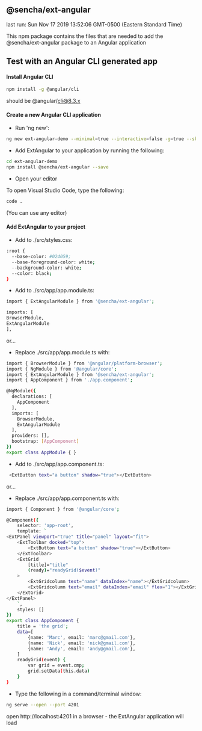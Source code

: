 ## @sencha/ext-angular

last run: Sun Nov 17 2019 13:52:06 GMT-0500 (Eastern Standard Time)

This npm package contains the files that are needed to add the @sencha/ext-angular package to an Angular application

## Test with an Angular CLI generated app

#### Install Angular CLI

```sh
npm install -g @angular/cli
```

should be @angular/cli@8.3.x


#### Create a new Angular CLI application

- Run 'ng new':

```sh
ng new ext-angular-demo --minimal=true --interactive=false -g=true --skipInstall=false
```

- Add ExtAngular to your application by running the following:

```sh
cd ext-angular-demo
npm install @sencha/ext-angular --save
```

- Open your editor

To open Visual Studio Code, type the following:

```sh
code .
```

(You can use any editor)


#### Add ExtAngular to your project

- Add to ./src/styles.css:

```sh
:root {
  --base-color: #024059;
  --base-foreground-color: white;
  --background-color: white;
  --color: black;
}
```

- Add to ./src/app/app.module.ts:

```sh
import { ExtAngularModule } from '@sencha/ext-angular';

imports: [
BrowserModule,
ExtAngularModule
],
```

or...

- Replace ./src/app/app.module.ts with:

```sh
import { BrowserModule } from '@angular/platform-browser';
import { NgModule } from '@angular/core';
import { ExtAngularModule } from '@sencha/ext-angular';
import { AppComponent } from './app.component';

@NgModule({
  declarations: [
    AppComponent
  ],
  imports: [
    BrowserModule,
    ExtAngularModule
  ],
  providers: [],
  bootstrap: [AppComponent]
})
export class AppModule { }

```

- Add to ./src/app/app.component.ts:

```sh
 <ExtButton text="a button" shadow="true"></ExtButton>
```

or...

- Replace ./src/app/app.component.ts with:

```sh
import { Component } from '@angular/core';

@Component({
    selector: 'app-root',
    template: `
<ExtPanel viewport="true" title="panel" layout="fit">
    <ExtToolbar docked="top">
        <ExtButton text="a button" shadow="true"></ExtButton>
    </ExtToolbar>
    <ExtGrid
        [title]="title"
        (ready)="readyGrid($event)"
    >
        <ExtGridcolumn text="name" dataIndex="name"></ExtGridcolumn>
        <ExtGridcolumn text="email" dataIndex="email" flex="1"></ExtGridcolumn>
    </ExtGrid>
</ExtPanel>
    `,
    styles: []
})
export class AppComponent {
    title = 'the grid';
    data=[
        {name: 'Marc', email: 'marc@gmail.com'},
        {name: 'Nick', email: 'nick@gmail.com'},
        {name: 'Andy', email: 'andy@gmail.com'},
    ]
    readyGrid(event) {
        var grid = event.cmp;
        grid.setData(this.data)
    }
}
```

- Type the following in a command/terminal window:

```sh
ng serve --open --port 4201
```

open http://localhost:4201 in a browser - the ExtAngular application will load